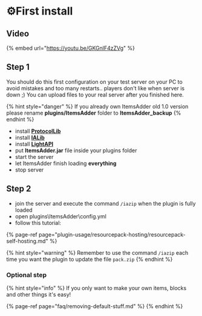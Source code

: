 # ⚙️First install

## Video

{% embed url="https://youtu.be/GKGnlF4zZVg" %}

## Step 1

You should do this first configuration on your test server on your PC to avoid mistakes and too many restarts.. players don't like when server is down ;\) You can upload files to your real server after you finished here.

{% hint style="danger" %}
If you already own ItemsAdder old 1.0 version please rename **plugins/ItemsAdder** folder to **ItemsAdder\_backup**
{% endhint %}

* install [**ProtocolLib**](https://www.spigotmc.org/resources/protocollib.1997/)
* install [**IALib**](https://www.spigotmc.org/resources/ialib.75974/)
* install [**LightAPI**](https://www.spigotmc.org/resources/lightapi-fork.48247/)
* put **ItemsAdder.jar** file inside your plugins folder
* start the server
* let ItemsAdder finish loading **everything**
* stop server

## Step 2

* join the server and execute the command `/iazip` when the plugin is fully loaded
* open plugins\ItemsAdder\config.yml
* follow this tutorial:

{% page-ref page="plugin-usage/resourcepack-hosting/resourcepack-self-hosting.md" %}



{% hint style="warning" %}
Remember to use the command `/iazip` each time you want the plugin to update the file `pack.zip`
{% endhint %}

### Optional step

{% hint style="info" %}
If you only want to make your own items, blocks and other things it's easy!

{% page-ref page="faq/removing-default-stuff.md" %}
{% endhint %}



